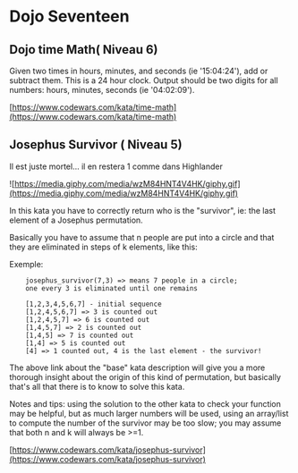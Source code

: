 # Dojo Seventeen


## Dojo time Math( Niveau 6)

Given two times in hours, minutes, and seconds (ie '15:04:24'), add or subtract them. This is a 24 hour clock. Output should be two digits for all numbers: hours, minutes, seconds (ie '04:02:09').


[https://www.codewars.com/kata/time-math](https://www.codewars.com/kata/time-math)


## Josephus Survivor ( Niveau 5) 

Il est juste mortel... il en restera 1 comme dans Highlander

![https://media.giphy.com/media/wzM84HNT4V4HK/giphy.gif](https://media.giphy.com/media/wzM84HNT4V4HK/giphy.gif)

In this kata you have to correctly return who is the "survivor", ie: the last element of a Josephus permutation.

Basically you have to assume that n people are put into a circle and that they are eliminated in steps of k elements, like this:

Exemple:


```
    josephus_survivor(7,3) => means 7 people in a circle;
    one every 3 is eliminated until one remains

    [1,2,3,4,5,6,7] - initial sequence
    [1,2,4,5,6,7] => 3 is counted out
    [1,2,4,5,7] => 6 is counted out
    [1,4,5,7] => 2 is counted out
    [1,4,5] => 7 is counted out
    [1,4] => 5 is counted out
    [4] => 1 counted out, 4 is the last element - the survivor!
```

The above link about the "base" kata description will give you a more thorough insight about the origin of this kind of permutation, but basically that's all that there is to know to solve this kata.

Notes and tips: using the solution to the other kata to check your function may be helpful, but as much larger numbers will be used, using an array/list to compute the number of the survivor may be too slow; you may assume that both n and k will always be >=1.


[https://www.codewars.com/kata/josephus-survivor](https://www.codewars.com/kata/josephus-survivor)